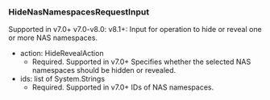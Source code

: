 ### HideNasNamespacesRequestInput
Supported in v7.0+
v7.0-v8.0:
v8.1+: Input for operation to hide or reveal one or more NAS namespaces.

- action: HideRevealAction
  - Required. Supported in v7.0+
Specifies whether the selected NAS namespaces should be hidden or revealed.
- ids: list of System.Strings
  - Required. Supported in v7.0+
IDs of NAS namespaces.
